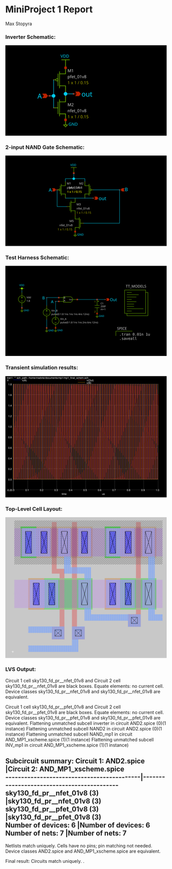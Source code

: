 # MiniProject 1 Report
Max Stopyra

### Inverter Schematic:
![Inverter Schematic](INV_mp1.svg)

### 2-input NAND Gate Schematic:
![2-input NAND Gate Schematic](NAND_mp1.svg)

### Test Harness Schematic:
![Test Harness Schematic](MP1_final_schem.svg)

### Transient simulation results:
![Transient simulation results](MP1_sim.svg)

### Top-Level Cell Layout:
![Top-Level Cell Layout](AND2.png)

### LVS Output:
Circuit 1 cell sky130_fd_pr__nfet_01v8 and Circuit 2 cell sky130_fd_pr__nfet_01v8 are black boxes.
Equate elements:  no current cell.
Device classes sky130_fd_pr__nfet_01v8 and sky130_fd_pr__nfet_01v8 are equivalent.

Circuit 1 cell sky130_fd_pr__pfet_01v8 and Circuit 2 cell sky130_fd_pr__pfet_01v8 are black boxes.
Equate elements:  no current cell.
Device classes sky130_fd_pr__pfet_01v8 and sky130_fd_pr__pfet_01v8 are equivalent.
Flattening unmatched subcell inverter in circuit AND2.spice (0)(1 instance)
Flattening unmatched subcell NAND2 in circuit AND2.spice (0)(1 instance)
Flattening unmatched subcell NAND_mp1 in circuit AND_MP1_xscheme.spice (1)(1 instance)
Flattening unmatched subcell INV_mp1 in circuit AND_MP1_xscheme.spice (1)(1 instance)

Subcircuit summary:
Circuit 1: AND2.spice                      |Circuit 2: AND_MP1_xscheme.spice           
-------------------------------------------|-------------------------------------------
sky130_fd_pr__nfet_01v8 (3)                |sky130_fd_pr__nfet_01v8 (3)                
sky130_fd_pr__pfet_01v8 (3)                |sky130_fd_pr__pfet_01v8 (3)                
Number of devices: 6                       |Number of devices: 6                       
Number of nets: 7                          |Number of nets: 7                          
---------------------------------------------------------------------------------------
Netlists match uniquely.
Cells have no pins;  pin matching not needed.
Device classes AND2.spice and AND_MP1_xscheme.spice are equivalent.

Final result: Circuits match uniquely.
.
